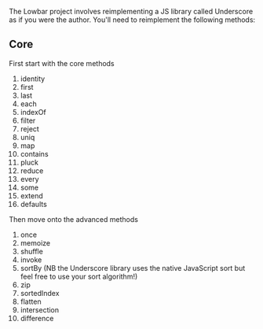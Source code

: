The Lowbar project involves reimplementing a JS library called Underscore as if you were the author. You'll need to reimplement the following methods:

## Core

First start with the core methods

1. identity
2. first
3. last
4. each
5. indexOf
6. filter
7. reject
8. uniq
9. map
10. contains
11. pluck
12. reduce
13. every
14. some
15. extend
16. defaults


Then move onto the advanced methods

1. once
2. memoize
3. shuffle
4. invoke
5. sortBy (NB the Underscore library uses the native JavaScript sort but feel free to use your sort algorithm!)
6. zip
7. sortedIndex
8. flatten
9. intersection
10. difference

